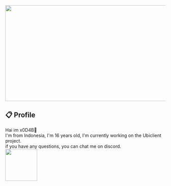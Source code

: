 <center>
<img src="https://i.ibb.co/6RVk3NB/thumbs-up-hacker.gif" height="300" width="1000"/>
  </center>

## 📋 Profile
Hai im x0D4B👋<br/>I'm from Indonesia, I'm 16 years old, I'm currently working on the Ubiclient project.<br>if you have any questions, you can chat me on discord.
<br>
<img src="https://i.ibb.co/2ZQMLgm/Screenshot-2021-11-24-133747.png" height="100"/>
